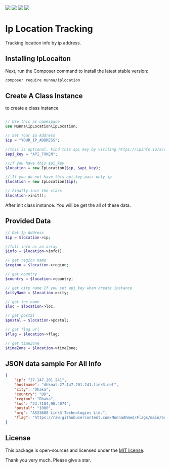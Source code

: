 <a href="https://github.com/MunnaAhmed/IpLocation/issues"><img src="https://img.shields.io/github/issues/MunnaAhmed/IpLocation"><a/>
<a href="https://github.com/MunnaAhmed/IpLocation/network/members"><img src="https://img.shields.io/github/forks/MunnaAhmed/IpLocation"><a/>
<a href="https://github.com/MunnaAhmed/IpLocation/stargazers"><img src="https://img.shields.io/github/stars/MunnaAhmed/IpLocation"><a/>
<a href="https://packagist.org/packages/munna/iplocation"><img src="https://img.shields.io/github/license/MunnaAhmed/IpLocation"><a/>


# Ip Location Tracking
Tracking location info by ip address.

## Installing IpLocaiton

Next, run the Composer command to install the latest stable version:

```bash
composer require munna/iplocation
```

## Create A Class Instance

to create a class instance 
```php

// Use this as namespace
use Munna\IpLocation\IpLocation;

// Set Your Ip Address
$ip = "YOUR_IP_ADDRESS";

//this is optional. Find this api key by visiting https://ipinfo.io/account/home?service=google&loginState=create
$api_key = "API_TOKEN"; 

//If you have this api_key 
$location = new IpLocation($ip, $api_key);

// If you do not have this api_key pass only ip
$location = new IpLocation($ip);

// Finally init the class
$location->init();
```

After init class instance. You will be get the all of these data.

## Provided Data

```php
// Get Ip Address
$ip = $location->ip;

//full info as an array
$info = $location->info();

// get region name
$region = $location->region;

// get country
$country = $location->country;

// get city name If you set api_key when create instance
$cityName = $location->city;

// get ioc name
$loc = $location->loc;

// get postal
$postal = $location->postal;

// get flag url
$flag = $location->flag;

// get timeZone
$timeZone = $location->timeZone;
```

## JSON data sample For All Info

```json
{
    "ip": "27.147.201.241",
    "hostname": "dhknat-27.147.201.241.link3.net",
    "city": "Dhaka",
    "country": "BD",
    "region": "Dhaka",
    "loc": "23.7104,90.4074",
    "postal": "1000",
    "org": "AS23688 Link3 Technologies Ltd.",
    "flag": "https://raw.githubusercontent.com/MunnaAhmed/Flags/main/bd.png"
}
```

## License
This package is open-sources and licensed under the [MIT license](https://opensource.org/licenses/MIT).

Thank you very much. Please give a star.
